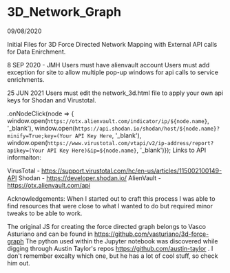 # 3D_Network_Graph


09/08/2020

Initial Files for 3D Force Directed Network Mapping with External API calls for Data Enirchment.

8 SEP 2020 - JMH
Users must have alienvault account
Users must add exception for site to allow multiple pop-up windows for api calls to service enrichments.

25 JUN 2021
Users must edit the network_3d.html file to apply your own api keys for Shodan and Virustotal.
  
  .onNodeClick(node => { window.open(`https://otx.alienvault.com/indicator/ip/${node.name}`, '_blank'),
                               window.open(`https://api.shodan.io/shodan/host/${node.name}?minify=True;key=(Your API Key Here`, '_blank'),
                               window.open(`https://www.virustotal.com/vtapi/v2/ip-address/report?apikey=(Your API Key Here)&ip=${node.name}`, '_blank')});
Links to API informaiton:

VirusTotal - https://support.virustotal.com/hc/en-us/articles/115002100149-API
Shodan - https://developer.shodan.io/
AlienVault - https://otx.alienvault.com/api


Acknowledgements:
 When I started out to craft this process I was able to find resources that were close to what I wanted to do but required minor tweaks to be able to work.
 
 The original JS for creating the force directed graph belongs to Vasco Asturiano and can be found in https://github.com/vasturiano/3d-force-graph
 The python used within the Jupyter notebook was discovered while digging through Austin Taylor's repos https://github.com/austin-taylor . I don't remember excalty which one, but he has a lot of cool stuff, so check him out.
